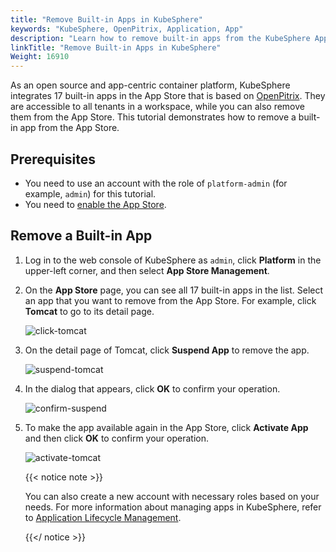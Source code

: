 ```yaml
---
title: "Remove Built-in Apps in KubeSphere"
keywords: "KubeSphere, OpenPitrix, Application, App"
description: "Learn how to remove built-in apps from the KubeSphere App Store."
linkTitle: "Remove Built-in Apps in KubeSphere"
Weight: 16910
---
```


As an open source and app-centric container platform, KubeSphere integrates 17 built-in apps in the App Store that is based on [OpenPitrix](https://github.com/openpitrix/openpitrix). They are accessible to all tenants in a workspace, while you can also remove them from the App Store. This tutorial demonstrates how to remove a built-in app from the App Store.

## Prerequisites

- You need to use an account with the role of `platform-admin` (for example, `admin`) for this tutorial.
- You need to [enable the App Store](../../../pluggable-components/app-store/).

## Remove a Built-in App

1. Log in to the web console of KubeSphere as `admin`, click **Platform** in the upper-left corner, and then select **App Store Management**.

2. On the **App Store** page, you can see all 17 built-in apps in the list. Select an app that you want to remove from the App Store. For example, click **Tomcat** to go to its detail page.

   ![click-tomcat](/images/docs/faq/applications/remove-built-in-apps/click_tomcat.png)

3. On the detail page of Tomcat, click **Suspend App** to remove the app.

   ![suspend-tomcat](/images/docs/faq/applications/remove-built-in-apps/suspend_tomcat.png)

4. In the dialog that appears, click **OK** to confirm your operation.

   ![confirm-suspend](/images/docs/faq/applications/remove-built-in-apps/confirm_suspend.png)

5. To make the app available again in the App Store, click **Activate App** and then click **OK** to confirm your operation.

   ![activate-tomcat](/images/docs/faq/applications/remove-built-in-apps/activate_tomcat.png)

   {{< notice note >}}

   You can also create a new account with necessary roles based on your needs. For more information about managing apps in KubeSphere, refer to [Application Lifecycle Management](../../../application-store/app-lifecycle-management/).

   {{</ notice >}}
